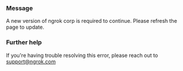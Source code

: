 
### Message
A new version of ngrok corp is required to continue. Please refresh the page to update.

### Further help
If you're having trouble resolving this error, please reach out to [support@ngrok.com](mailto:support@ngrok.com?subject=Help%20with%20ERR_NGROK_12000)


